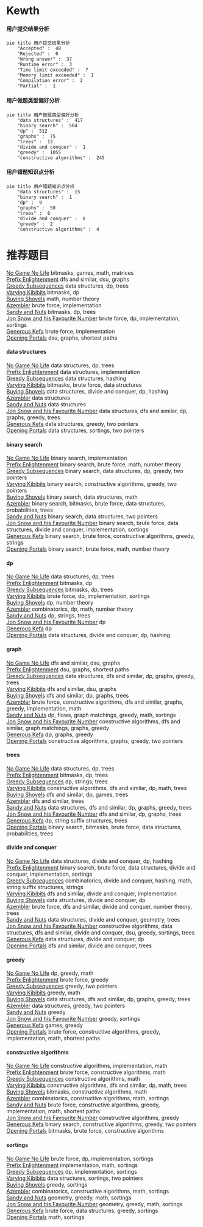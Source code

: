 # Kewth
<!-- tabs:start -->
#### **用户提交结果分析**

```mermaid
pie title 用户提交结果分析
    "Accepted" :  48
    "Rejected" :  0
    "Wrong answer" :  37
    "Runtime error" :  3
    "Time limit exceeded" :  7
    "Memory limit exceeded" :  1
    "Compilation error" :  2
    "Partial" :  1
```
#### **用户做题类型偏好分析**

```mermaid
pie title 用户做题类型偏好分析
    "data structures" :  417
    "binary search" :  504
    "dp" :  512
    "graphs" :  75
    "trees" :  13
    "divide and conquer" :  1
    "greedy" :  1055
    "constructive algorithms" :  245
```
#### **用户错题知识点分析**

```mermaid
pie title 用户错题知识点分析
    "data structures" :  15
    "binary search" :  1
    "dp" :  9
    "graphs" :  50
    "trees" :  8
    "divide and conquer" :  0
    "greedy" :  2
    "constructive algorithms" :  4
```
<!-- tabs:end -->
# 推荐题目
[No Game No Life](https://codeforces.com/contest/1464/problem/E)		bitmasks,
                        games,
                        math,
                        matrices		  
[Prefix Enlightenment](https://codeforces.com/contest/1291/problem/E)		dfs and similar,
                        dsu,
                        graphs		  
[Greedy Subsequences](http://codeforces.com/problemset/problem/1132/G)		data structures,
                        dp,
                        trees		  
[Varying Kibibits](https://codeforces.com/contest/800/problem/D)		bitmasks,
                        dp		  
[Buying Shovels](http://codeforces.com/problemset/problem/1360/D)		math,
                        number theory		  
[Azembler](http://codeforces.com/problemset/problem/93/C)		brute force,
                        implementation		  
[Sandy and Nuts](http://codeforces.com/problemset/problem/599/E)		bitmasks,
                        dp,
                        trees		  
[Jon Snow and his Favourite Number](http://codeforces.com/problemset/problem/768/C)		brute force,
                        dp,
                        implementation,
                        sortings		  
[Generous Kefa](http://codeforces.com/problemset/problem/841/A)		brute force,
                        implementation		  
[Opening Portals](http://codeforces.com/problemset/problem/196/E)		dsu,
                        graphs,
                        shortest paths		  
<!-- tabs:start -->
#### **data structures**
[No Game No Life](http://codeforces.com/problemset/problem/1132/G)		data structures,
                        dp,
                        trees		  
[Prefix Enlightenment](http://codeforces.com/problemset/problem/1179/A)		data structures,
                        implementation		  
[Greedy Subsequences](http://codeforces.com/problemset/problem/869/E)		data structures,
                        hashing		  
[Varying Kibibits](http://codeforces.com/problemset/problem/1017/D)		bitmasks,
                        brute force,
                        data structures		  
[Buying Shovels](http://codeforces.com/problemset/problem/1223/F)		data structures,
                        divide and conquer,
                        dp,
                        hashing		  
[Azembler](http://codeforces.com/problemset/problem/739/C)		data structures		  
[Sandy and Nuts](http://codeforces.com/problemset/problem/444/C)		data structures		  
[Jon Snow and his Favourite Number](https://codeforces.com/contest/709/problem/E)		data structures,
                        dfs and similar,
                        dp,
                        graphs,
                        greedy,
                        trees		  
[Generous Kefa](https://codeforces.com/contest/1447/problem/F2)		data structures,
                        greedy,
                        two pointers		  
[Opening Portals](http://codeforces.com/problemset/problem/1500/D)		data structures,
                        sortings,
                        two pointers		  
#### **binary search**
[No Game No Life](https://codeforces.com/contest/1489/problem/F)		binary search,
                        implementation		  
[Prefix Enlightenment](http://codeforces.com/problemset/problem/1485/C)		binary search,
                        brute force,
                        math,
                        number theory		  
[Greedy Subsequences](http://codeforces.com/problemset/problem/1492/C)		binary search,
                        data structures,
                        dp,
                        greedy,
                        two pointers		  
[Varying Kibibits](http://codeforces.com/problemset/problem/1463/D)		binary search,
                        constructive algorithms,
                        greedy,
                        two pointers		  
[Buying Shovels](http://codeforces.com/problemset/problem/1490/G)		binary search,
                        data structures,
                        math		  
[Azembler](http://codeforces.com/problemset/problem/1479/D)		binary search,
                        bitmasks,
                        brute force,
                        data structures,
                        probabilities,
                        trees		  
[Sandy and Nuts](http://codeforces.com/problemset/problem/1436/E)		binary search,
                        data structures,
                        two pointers		  
[Jon Snow and his Favourite Number](http://codeforces.com/problemset/problem/1461/D)		binary search,
                        brute force,
                        data structures,
                        divide and conquer,
                        implementation,
                        sortings		  
[Generous Kefa](http://codeforces.com/problemset/problem/1493/C)		binary search,
                        brute force,
                        constructive algorithms,
                        greedy,
                        strings		  
[Opening Portals](http://codeforces.com/problemset/problem/1487/D)		binary search,
                        brute force,
                        math,
                        number theory		  
#### **dp**
[No Game No Life](http://codeforces.com/problemset/problem/1132/G)		data structures,
                        dp,
                        trees		  
[Prefix Enlightenment](https://codeforces.com/contest/800/problem/D)		bitmasks,
                        dp		  
[Greedy Subsequences](http://codeforces.com/problemset/problem/599/E)		bitmasks,
                        dp,
                        trees		  
[Varying Kibibits](http://codeforces.com/problemset/problem/768/C)		brute force,
                        dp,
                        implementation,
                        sortings		  
[Buying Shovels](http://codeforces.com/problemset/problem/703/E)		dp,
                        number theory		  
[Azembler](http://codeforces.com/problemset/problem/520/E)		combinatorics,
                        dp,
                        math,
                        number theory		  
[Sandy and Nuts](http://codeforces.com/problemset/problem/1082/F)		dp,
                        strings,
                        trees		  
[Jon Snow and his Favourite Number](http://codeforces.com/problemset/problem/269/B)		dp		  
[Generous Kefa](http://codeforces.com/problemset/problem/331/C1)		dp		  
[Opening Portals](http://codeforces.com/problemset/problem/1223/F)		data structures,
                        divide and conquer,
                        dp,
                        hashing		  
#### **graph**
[No Game No Life](https://codeforces.com/contest/1291/problem/E)		dfs and similar,
                        dsu,
                        graphs		  
[Prefix Enlightenment](http://codeforces.com/problemset/problem/196/E)		dsu,
                        graphs,
                        shortest paths		  
[Greedy Subsequences](https://codeforces.com/contest/709/problem/E)		data structures,
                        dfs and similar,
                        dp,
                        graphs,
                        greedy,
                        trees		  
[Varying Kibibits](http://codeforces.com/problemset/problem/1263/D)		dfs and similar,
                        dsu,
                        graphs		  
[Buying Shovels](http://codeforces.com/problemset/problem/700/B)		dfs and similar,
                        dp,
                        graphs,
                        trees		  
[Azembler](http://codeforces.com/problemset/problem/1487/C)		brute force,
                        constructive algorithms,
                        dfs and similar,
                        graphs,
                        greedy,
                        implementation,
                        math		  
[Sandy and Nuts](http://codeforces.com/problemset/problem/1437/C)		dp,
                        flows,
                        graph matchings,
                        greedy,
                        math,
                        sortings		  
[Jon Snow and his Favourite Number](http://codeforces.com/problemset/problem/1470/D)		constructive algorithms,
                        dfs and similar,
                        graph matchings,
                        graphs,
                        greedy		  
[Generous Kefa](http://codeforces.com/problemset/problem/1476/C)		dp,
                        graphs,
                        greedy		  
[Opening Portals](http://codeforces.com/problemset/problem/1304/D)		constructive algorithms,
                        graphs,
                        greedy,
                        two pointers		  
#### **trees**
[No Game No Life](http://codeforces.com/problemset/problem/1132/G)		data structures,
                        dp,
                        trees		  
[Prefix Enlightenment](http://codeforces.com/problemset/problem/599/E)		bitmasks,
                        dp,
                        trees		  
[Greedy Subsequences](http://codeforces.com/problemset/problem/1082/F)		dp,
                        strings,
                        trees		  
[Varying Kibibits](http://codeforces.com/problemset/problem/1338/D)		constructive algorithms,
                        dfs and similar,
                        dp,
                        math,
                        trees		  
[Buying Shovels](http://codeforces.com/problemset/problem/1404/B)		dfs and similar,
                        dp,
                        games,
                        trees		  
[Azembler](http://codeforces.com/problemset/problem/1118/F1)		dfs and similar,
                        trees		  
[Sandy and Nuts](https://codeforces.com/contest/709/problem/E)		data structures,
                        dfs and similar,
                        dp,
                        graphs,
                        greedy,
                        trees		  
[Jon Snow and his Favourite Number](http://codeforces.com/problemset/problem/700/B)		dfs and similar,
                        dp,
                        graphs,
                        trees		  
[Generous Kefa](http://codeforces.com/problemset/problem/86/C)		dp,
                        string suffix structures,
                        trees		  
[Opening Portals](http://codeforces.com/problemset/problem/1479/D)		binary search,
                        bitmasks,
                        brute force,
                        data structures,
                        probabilities,
                        trees		  
#### **divide and conquer**
[No Game No Life](http://codeforces.com/problemset/problem/1223/F)		data structures,
                        divide and conquer,
                        dp,
                        hashing		  
[Prefix Enlightenment](http://codeforces.com/problemset/problem/1461/D)		binary search,
                        brute force,
                        data structures,
                        divide and conquer,
                        implementation,
                        sortings		  
[Greedy Subsequences](http://codeforces.com/problemset/problem/1466/G)		combinatorics,
                        divide and conquer,
                        hashing,
                        math,
                        string suffix structures,
                        strings		  
[Varying Kibibits](http://codeforces.com/problemset/problem/1490/D)		dfs and similar,
                        divide and conquer,
                        implementation		  
[Buying Shovels](https://codeforces.com/contest/1483/problem/C)		data structures,
                        divide and conquer,
                        dp		  
[Azembler](http://codeforces.com/problemset/problem/1491/E)		brute force,
                        dfs and similar,
                        divide and conquer,
                        number theory,
                        trees		  
[Sandy and Nuts](http://codeforces.com/problemset/problem/1303/G)		data structures,
                        divide and conquer,
                        geometry,
                        trees		  
[Jon Snow and his Favourite Number](http://codeforces.com/problemset/problem/1494/D)		constructive algorithms,
                        data structures,
                        dfs and similar,
                        divide and conquer,
                        dsu,
                        greedy,
                        sortings,
                        trees		  
[Generous Kefa](http://codeforces.com/problemset/problem/1482/E)		data structures,
                        divide and conquer,
                        dp		  
[Opening Portals](http://codeforces.com/problemset/problem/566/C)		dfs and similar,
                        divide and conquer,
                        trees		  
#### **greedy**
[No Game No Life](http://codeforces.com/problemset/problem/1113/A)		dp,
                        greedy,
                        math		  
[Prefix Enlightenment](https://codeforces.com/contest/1130/problem/D1)		brute force,
                        greedy		  
[Greedy Subsequences](http://codeforces.com/problemset/problem/1252/E)		greedy,
                        two pointers		  
[Varying Kibibits](http://codeforces.com/problemset/problem/62/A)		greedy,
                        math		  
[Buying Shovels](https://codeforces.com/contest/709/problem/E)		data structures,
                        dfs and similar,
                        dp,
                        graphs,
                        greedy,
                        trees		  
[Azembler](https://codeforces.com/contest/1447/problem/F2)		data structures,
                        greedy,
                        two pointers		  
[Sandy and Nuts](http://codeforces.com/problemset/problem/351/E)		greedy		  
[Jon Snow and his Favourite Number](http://codeforces.com/problemset/problem/1185/C1)		greedy,
                        sortings		  
[Generous Kefa](http://codeforces.com/problemset/problem/1495/B)		games,
                        greedy		  
[Opening Portals](http://codeforces.com/problemset/problem/1421/D)		brute force,
                        constructive algorithms,
                        greedy,
                        implementation,
                        math,
                        shortest paths		  
#### **constructive algorithms**
[No Game No Life](http://codeforces.com/problemset/problem/746/C)		constructive algorithms,
                        implementation,
                        math		  
[Prefix Enlightenment](http://codeforces.com/problemset/problem/854/A)		brute force,
                        constructive algorithms,
                        math		  
[Greedy Subsequences](https://codeforces.com/contest/1435/problem/A)		constructive algorithms,
                        math		  
[Varying Kibibits](http://codeforces.com/problemset/problem/1338/D)		constructive algorithms,
                        dfs and similar,
                        dp,
                        math,
                        trees		  
[Buying Shovels](http://codeforces.com/problemset/problem/1438/D)		bitmasks,
                        constructive algorithms,
                        math		  
[Azembler](http://codeforces.com/problemset/problem/1513/E)		combinatorics,
                        constructive algorithms,
                        math,
                        sortings		  
[Sandy and Nuts](http://codeforces.com/problemset/problem/1421/D)		brute force,
                        constructive algorithms,
                        greedy,
                        implementation,
                        math,
                        shortest paths		  
[Jon Snow and his Favourite Number](http://codeforces.com/problemset/problem/1493/A)		constructive algorithms,
                        greedy		  
[Generous Kefa](http://codeforces.com/problemset/problem/1463/D)		binary search,
                        constructive algorithms,
                        greedy,
                        two pointers		  
[Opening Portals](https://codeforces.com/contest/1456/problem/B)		bitmasks,
                        brute force,
                        constructive algorithms		  
#### **sortings**
[No Game No Life](http://codeforces.com/problemset/problem/768/C)		brute force,
                        dp,
                        implementation,
                        sortings		  
[Prefix Enlightenment](http://codeforces.com/problemset/problem/809/A)		implementation,
                        math,
                        sortings		  
[Greedy Subsequences](http://codeforces.com/problemset/problem/1176/F)		dp,
                        implementation,
                        sortings		  
[Varying Kibibits](http://codeforces.com/problemset/problem/1500/D)		data structures,
                        sortings,
                        two pointers		  
[Buying Shovels](http://codeforces.com/problemset/problem/1185/C1)		greedy,
                        sortings		  
[Azembler](http://codeforces.com/problemset/problem/1513/E)		combinatorics,
                        constructive algorithms,
                        math,
                        sortings		  
[Sandy and Nuts](https://codeforces.com/contest/1496/problem/C)		geometry,
                        greedy,
                        math,
                        sortings		  
[Jon Snow and his Favourite Number](http://codeforces.com/problemset/problem/1495/A)		geometry,
                        greedy,
                        math,
                        sortings		  
[Generous Kefa](http://codeforces.com/problemset/problem/1497/A)		brute force,
                        data structures,
                        greedy,
                        sortings		  
[Opening Portals](http://codeforces.com/problemset/problem/1427/A)		math,
                        sortings		  
<!-- tabs:end -->

